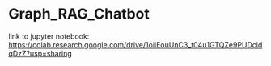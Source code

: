 # Graph_RAG_Chatbot

link to jupyter notebook: https://colab.research.google.com/drive/1oiiEouUnC3_t04u1GTQZe9PUDcidqDzZ?usp=sharing

